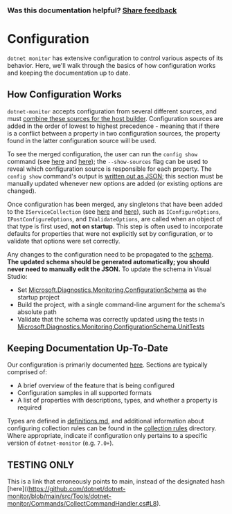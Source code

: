 ### Was this documentation helpful? [Share feedback](https://www.research.net/r/DGDQWXH?src=documentation%2FlearningPath%2Fconfiguration)

# Configuration

`dotnet monitor` has extensive configuration to control various aspects of its behavior. Here, we'll walk through the basics of how configuration works and keeping the documentation up to date.

## How Configuration Works

`dotnet-monitor` accepts configuration from several different sources, and must [combine these sources for the host builder](https://github.com/dotnet/dotnet-monitor/blob/885ade7c4b6f06a5fa06d0b6cbd1de4c3fa2056a/src/Tools/dotnet-monitor/HostBuilder/HostBuilderHelper.cs#L46). Configuration sources are added in the order of lowest to highest precedence - meaning that if there is a conflict between a property in two configuration sources, the property found in the latter configuration source will be used.

To see the merged configuration, the user can run the `config show` command (see [here](https://github.com/dotnet/dotnet-monitor/blob/885ade7c4b6f06a5fa06d0b6cbd1de4c3fa2056a/src/Tools/dotnet-monitor/Program.cs#L68) and [here](https://github.com/dotnet/dotnet-monitor/blob/885ade7c4b6f06a5fa06d0b6cbd1de4c3fa2056a/src/Tools/dotnet-monitor/Commands/ConfigShowCommandHandler.cs)); the `--show-sources` flag can be used to reveal which configuration source is responsible for each property. The `config show` command's output is [written out as JSON](https://github.com/dotnet/dotnet-monitor/blob/885ade7c4b6f06a5fa06d0b6cbd1de4c3fa2056a/src/Tools/dotnet-monitor/ConfigurationJsonWriter.cs); this section must be manually updated whenever new options are added (or existing options are changed).

Once configuration has been merged, any singletons that have been added to the `IServiceCollection` (see [here](https://github.com/dotnet/dotnet-monitor/blob/885ade7c4b6f06a5fa06d0b6cbd1de4c3fa2056a/src/Tools/dotnet-monitor/ServiceCollectionExtensions.cs) and [here](https://github.com/dotnet/dotnet-monitor/blob/885ade7c4b6f06a5fa06d0b6cbd1de4c3fa2056a/src/Tools/dotnet-monitor/Commands/CollectCommandHandler.cs#L85)), such as `IConfigureOptions`, `IPostConfigureOptions`, and `IValidateOptions`, are called when an object of that type is first used, **not on startup**. This step is often used to incorporate defaults for properties that were not explicitly set by configuration, or to validate that options were set correctly. 

Any changes to the configuration need to be propagated to the [schema](https://github.com/dotnet/dotnet-monitor/blob/885ade7c4b6f06a5fa06d0b6cbd1de4c3fa2056a/documentation/schema.json). **The updated schema should be generated automatically; you should never need to manually edit the JSON.** To update the schema in Visual Studio:
* Set [Microsoft.Diagnostics.Monitoring.ConfigurationSchema](https://github.com/dotnet/dotnet-monitor/tree/885ade7c4b6f06a5fa06d0b6cbd1de4c3fa2056a/src/Tests/Microsoft.Diagnostics.Monitoring.ConfigurationSchema) as the startup project
* Build the project, with a single command-line argument for the schema's absolute path
* Validate that the schema was correctly updated using the tests in [Microsoft.Diagnostics.Monitoring.ConfigurationSchema.UnitTests](https://github.com/dotnet/dotnet-monitor/tree/885ade7c4b6f06a5fa06d0b6cbd1de4c3fa2056a/src/Tests/Microsoft.Diagnostics.Monitoring.ConfigurationSchema.UnitTests)

## Keeping Documentation Up-To-Date

Our configuration is primarily documented [here](https://github.com/dotnet/dotnet-monitor/tree/885ade7c4b6f06a5fa06d0b6cbd1de4c3fa2056a/documentation/configuration). Sections are typically comprised of:
* A brief overview of the feature that is being configured
* Configuration samples in all supported formats
* A list of properties with descriptions, types, and whether a property is required

Types are defined in [definitions.md](https://github.com/dotnet/dotnet-monitor/blob/885ade7c4b6f06a5fa06d0b6cbd1de4c3fa2056a/documentation/api/definitions.md), and additional information about configuring collection rules can be found in the [collection rules](https://github.com/dotnet/dotnet-monitor/blob/885ade7c4b6f06a5fa06d0b6cbd1de4c3fa2056a/documentation/collectionrules) directory. Where appropriate, indicate if configuration only pertains to a specific version of `dotnet-monitor` (e.g. `7.0+`).

## TESTING ONLY

This is a link that erroneously points to main, instead of the designated hash [here]((https://github.com/dotnet/dotnet-monitor/blob/main/src/Tools/dotnet-monitor/Commands/CollectCommandHandler.cs#L8).
